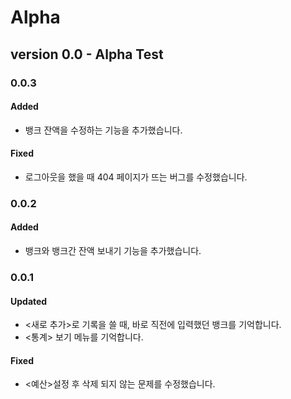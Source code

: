 # Alpha
## version 0.0 - Alpha Test
### 0.0.3
#### Added
- 뱅크 잔액을 수정하는 기능을 추가했습니다.
#### Fixed
- 로그아웃을 했을 때 404 페이지가 뜨는 버그를 수정했습니다.

### 0.0.2
#### Added
- 뱅크와 뱅크간 잔액 보내기 기능을 추가했습니다.

### 0.0.1
#### Updated
- <새로 추가>로 기록을 쓸 때, 바로 직전에 입력했던 뱅크를 기억합니다.
- <통계> 보기 메뉴를 기억합니다.
#### Fixed
- <예산>설정 후 삭제 되지 않는 문제를 수정했습니다.
